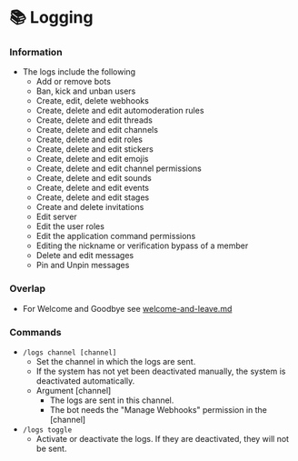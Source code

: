 # 📚 Logging

### Information

* The logs include the following
  * Add or remove bots
  * Ban, kick and unban users
  * Create, edit, delete webhooks
  * Create, delete and edit automoderation rules
  * Create, delete and edit threads
  * Create, delete and edit channels
  * Create, delete and edit roles
  * Create, delete and edit stickers
  * Create, delete and edit emojis
  * Create, delete and edit channel permissions
  * Create, delete and edit sounds
  * Create, delete and edit events
  * Create, delete and edit stages
  * Create and delete invitations
  * Edit server
  * Edit the user roles
  * Edit the application command permissions
  * Editing the nickname or verification bypass of a member
  * Delete and edit messages
  * Pin and Unpin messages

### Overlap

* For Welcome and Goodbye see [welcome-and-leave.md](welcome-and-leave.md "mention")

### Commands

* `/logs channel [channel]`
  * Set the channel in which the logs are sent.
  * If the system has not yet been deactivated manually, the system is deactivated automatically.
  * Argument \[channel]
    * The logs are sent in this channel.
    * The bot needs the "Manage Webhooks" permission in the \[channel]
* `/logs toggle`
  * Activate or deactivate the logs. If they are deactivated, they will not be sent.
